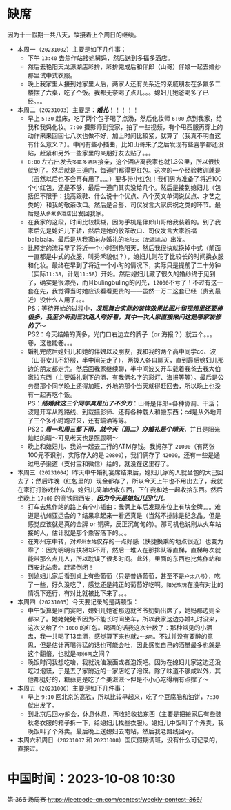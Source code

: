 
# 缺席

因为十一假期一共八天，故接着上个周日的继续。
- 本周一（`20231002`）主要是如下几件事：
  * 下午 `13:40` 去焦作站接她舅妈，然后送到多福多酒店。
  * 然后去艳阳天龙源湖店彩排，彩排完成后和伴郎（山哥）伴娘一起去婚纱那里试中式衣服。
  * 晚上我家里人接到她家里人后，两家人还有关系近的亲戚朋友在多氟多二楼摆了六桌，吃了个饭。我都无奈喝了点儿。。。媳妇儿她爸喝多了已经。。。
- 本周二（`20231003`）主要是：***<ins>婚礼</ins>***！！！！！
  * 早上 `5:30` 起床，吃了两个包子喝了点汤，然后化妆师 `6:00` 点到我家，给我和我妈化妆。`7:00` 摄影师到我家，拍了一些视频，有个甩西服再穿上的动作来来回回七八次也做不好，加上时间比较紧，就算了（我真不明白这有什么意义？）。中间有些小插曲，比如山哥来了之后发现有些喜字都还没贴，赶紧和另外一些家里的亲朋好友去贴了。。。
  * `8:00` 左右出发去`多氟多酒店`接亲，这个酒店离我家也就1.3公里，所以很快就到了。然后就是三道门，每道门都得要红包。这次的一个经验教训就是（虽然以后也不会再有用了。。。）要多带小红包！我们男方准备了将近100个小红包，还是不够，最后一道门其实没给几个。然后是接到媳妇儿（包括但不限于：找高跟鞋、什么说十个优点、八个英文单词说优点、才艺之类的）和我的敬茶改口。然后是合影、司仪发言大家庆祝之类的环节。最后是从`多氟多酒店`出发回我家。
  * 在我家的这段，时间比较模糊，因为手机是伴郎山哥给我装着的。到了我家后先是媳妇儿下轿，然后是她的敬茶改口、司仪发言大家祝福balabala。最后是从我家向办婚礼的`艳阳天（龙源湖店）`出发。
  * 比预定的流程早了将近一个小时到艳阳天，然后我很快就换掉中式（前面一直都是中式的衣服，叫秀禾貌似？），媳妇儿则花了比较长的时间换衣服和化妆。最终在早到了将近一个小时的情况下，实际只是提前了二十分钟（实际`11:38`，计划`11:58`）开始。然后媳妇儿藏了很久的婚纱终于见到了，确实是很漂亮，而且bulingbuling的闪光，`12000`不亏了！不过有这一套在先，我觉得当时她应该看看更贵的——虽然一万二这套已经（贵到最近）没什么人用了。。。 <br> PS：等待开始的过程中，***发现舞台实际的装饰效果比图片和视频里还要棒很多，我至少听到三次路人夸好看，其中一次人家直接来问这是哪家装修的了***～ <br> PS2：今天结婚的真多，光门口右边立的牌子（or 海报？）就五个。。。卷，这也能卷。。。
  * 婚礼完成后媳妇儿和她的伴娘以及朋友，我和我的两个高中同学cd、波（山哥女儿不舒服，半中间先走了），两拨人各自聊天，直到最后媳妇儿那边的朋友都走完。然后回我家继续聊，半中间波又开车载着我爸去我大伯家拉东西（主要婚礼剩下的酒、有我俩名字的彩灯、海报等等）。最后是公务员那个同学晚上还得加班，外地的那个当天就得赶回去，所以晚上也没有一起再吃个饭。 <br> PS：***结婚我这三个同学真是出了不少力***：山哥是伴郎+各种协调、干活；波是开车从跑路线、到载摄影师、还有各种载人和搬东西；cd是从外地开了三个多小时跑过来，还有端酒等等。 <br> PS2：***周一和周三都下雨，就今天（周二）办婚礼是个晴天***，并且是阳光灿烂的晴～可见老天也是照顾啊～
  * 晚上和媳妇儿、我妈一起去工行的ATM存钱。我妈存了 `21000`（有两张100元不识别，实际存入的是 `20800`），我们俩存了 `42000`。还有一些是通过电子渠道（支付宝和微信）给的，就没在这里存了。
- 本周三（`20231004`）昨天中午婚礼宴席结束后，媳妇儿家的人就坐包的大巴回去了；然后昨晚（红包里的）现金都存了，所以今天上午也不用出去了，我就在家打打游戏什么的，媳妇儿简单收收东西，下午我和她一起收拾东西。然后坐晚上 `17:00` 的高铁回西安，***因为今天是媳妇儿回门儿***。
  * 打车去焦作站的路上有个小插曲：我俩上车后发现座位上有块金牌。。。难道是杭州亚运会的？结果拿起来一看还真是（当然不排除是纪念品，但是感觉应该就是真的金牌 or 铜牌，反正沉甸甸的）。那司机也说刚从火车站接的人，估计就是那个乘客落下的。。。
  * 在郑州东中转，对`郑州东站`仅存的一点好感（快捷换乘的地点很近）也变为零了：因为明明有扶梯却不开，然后一堆人在那排队等直梯，直梯每次就能带那么点儿人，所以耽误了很多时间。此外，里面的东西也比焦作站和西安北站贵。赶紧倒闭！
  * 到媳妇儿家后看到桌上有些葡萄（只是普通葡萄，甚至不是`户太八号`），吃了一些，好久没吃了，感觉还是纯正的葡萄好吃啊。`阳光玫瑰`在没有对比的情况下还行，有对比就被比下来了。。。
- 本周四（`20231005`）今天要记录的是两顿饭：
  * 中午饭算是回门宴吧，媳妇儿她爸那边就爷爷奶奶出席了，她妈那边则全都来了。她姥姥姥爷因为不能长时间坐车，所以我家这边办婚礼时没来，这次又给了个 `1000` 的红包。喝酒的话我这次计数了：那种常见的小酒盅，我一共喝了13盅酒，感觉算下来也就`2～3两`。不过并没有要醉的意思，但是估计再喝得猛的话也可能会吐，因此感觉自己的酒量最多也就是这个翻倍，也就是`4到6两`之间？
  * 晚饭时问我想吃啥，我就说油泼面或者泡馍吧。因为在媳妇儿家这边还没吃过泡馍，于是去了家附近的一家店吃了泡馍。除了味道不够咸以外，其他都挺好的，糖蒜更是吃了个美滋滋～但是不小心吃得稍有点撑了～
- 本周五（`20231006`）主要是如下几件事：
  * 早上 `9:10` 回北京的高铁，所以比较早起来，吃了个豆腐脑和油饼，`7:30` 就出发了。
  * 到北京后回xy躺会，休息休息，再收拾收拾东西（主要是把搬家后有些装秋冬衣服的箱子拆一下，给媳妇儿找些衣服）。媳妇儿中饭叫了个外卖，我晚饭叫了个外卖。最后晚上送媳妇去南站，然后我老路线回xy。
- 本周六和周日（`20231007` 和 `20231008`）国庆假期调班，没有什么可记录的，直接过。

# 中国时间：2023-10-08 10:30

~~第 366 场周赛 https://leetcode-cn.com/contest/weekly-contest-366/~~
